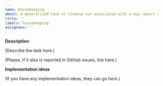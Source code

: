 ```yaml
---
name: Housekeeping
about: A generalized task or cleanup not associated with a bug report or enhancement
title: ''
labels: housekeeping
assignees: ''
---
```


**Description**

(Describe the task here.)

(Please, if it also is reported in GitHub issues, link here.)

**Implementation ideas**

(If you have any implementation ideas, they can go here.)
